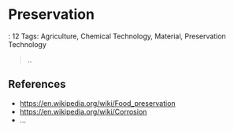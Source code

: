 # Preservation

: 12
Tags: Agriculture, Chemical Technology, Material, Preservation Technology

> ..
> 

## References

- https://en.wikipedia.org/wiki/Food_preservation
- https://en.wikipedia.org/wiki/Corrosion
- …
